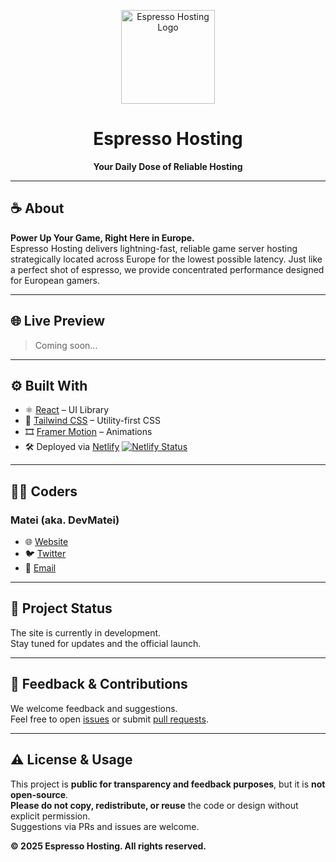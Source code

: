 <!-- Logo -->
<p align="center">
  <img src="https://github.com/user-attachments/assets/4407a876-d27c-4b1a-a77b-00d335f85cd4" alt="Espresso Hosting Logo" width="150"/>
</p>

<h1 align="center">Espresso Hosting</h1>
<p align="center"><strong>Your Daily Dose of Reliable Hosting</strong></p>

---

## ☕ About

**Power Up Your Game, Right Here in Europe.**  
Espresso Hosting delivers lightning-fast, reliable game server hosting strategically located across Europe for the lowest possible latency. Just like a perfect shot of espresso, we provide concentrated performance designed for European gamers.

---

## 🌐 Live Preview

> Coming soon...

---

## ⚙️ Built With

- ⚛️ [React](https://reactjs.org/) – UI Library
- 🎨 [Tailwind CSS](https://tailwindcss.com/) – Utility-first CSS
- 🎞️ [Framer Motion](https://www.framer.com/motion/) – Animations
- 🛠️ Deployed via [Netlify](https://www.netlify.com/) [![Netlify Status](https://api.netlify.com/api/v1/badges/9cefe285-8e31-4398-bb55-b49f98761774/deploy-status)](https://app.netlify.com/sites/espressohost/deploys)

---

## 👨‍💻 Coders

### Matei (aka. DevMatei)

- 🌐 [Website](https://devmatei.is-a.dev)
- 🐦 [Twitter](https://x.com/TheDevMatei)
- 📧 [Email](mailto:contact@devmatei.is-a.dev)


---

## 🚧 Project Status

The site is currently in development.  
Stay tuned for updates and the official launch.

---

## 💬 Feedback & Contributions

We welcome feedback and suggestions.  
Feel free to open [issues](https://github.com/espressohosting/espressoweb/issues) or submit [pull requests](https://github.com/espressohosting/espressoweb/pulls).

---

## ⚠️ License & Usage

This project is **public for transparency and feedback purposes**, but it is **not open-source**.  
**Please do not copy, redistribute, or reuse** the code or design without explicit permission.  
Suggestions via PRs and issues are welcome.

**© 2025 Espresso Hosting. All rights reserved.**

